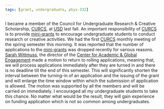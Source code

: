 ```yaml
---
tags: [grant, undergraduate, phys-332]
---
```


I became a member of the Council for Undergraduate Research & Creative 
Scholarship, [CURCS][], at [USD][] last fall. An important responsibility of 
[CURCS][] is to provide [mini-grants][mini] to encourage undergraduate students 
to conduct research or creative activities. We had the first [CURCS][] monthly 
meeting of the spring semester this morning. It was reported that the number of 
applications to the [mini-grants][mini] was dropped recently for various 
reasons. [Sarah Wittmuss][sarah], the director of the [Center for Academic & 
Global Engagement][cage] made a motion to return to rolling applications, 
meaning that, we will process applications immediately after they are turned in 
and there is no deadline till the end of this semester. This will significantly 
shorten the interval between the turning-in of an application and the issuing 
of the grant and will enlarge the time window within which the submission of 
application is allowed. The motion was supported by all the members and will be 
carried on immediately. I encouraged all my undergraduate students to take this 
chance. No matter what would be the result, they will gain experience on 
funding application which is not so common among undergraduates.

[CURCS]: http://www.usd.edu/cage/undergrad-research-and-creative-scholarship
[USD]: http://www.usd.edu
[mini]: http://www.usd.edu/cage/on-campus-programs
[sarah]: http://www.usd.edu/faculty-and-staff/Sarah-Wittmuss
[cage]: http://www.usd.edu/cage
